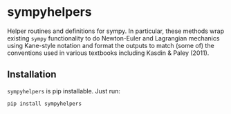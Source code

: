 # sympyhelpers

Helper routines and definitions for sympy.  In particular, these methods wrap existing `sympy` functionality to do Newton-Euler and Lagrangian mechanics using Kane-style notation and format the outputs to match (some of) the conventions used in various textbooks including Kasdin & Paley (2011).


## Installation 

`sympyhelpers` is pip installable.  Just run:

```
pip install sympyhelpers
```
